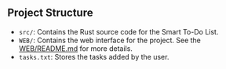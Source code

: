 ## Project Structure

- `src/`: Contains the Rust source code for the Smart To-Do List.
- `WEB/`: Contains the web interface for the project. See the [WEB/README.md](WEB/README.md) for more details.
- `tasks.txt`: Stores the tasks added by the user.
